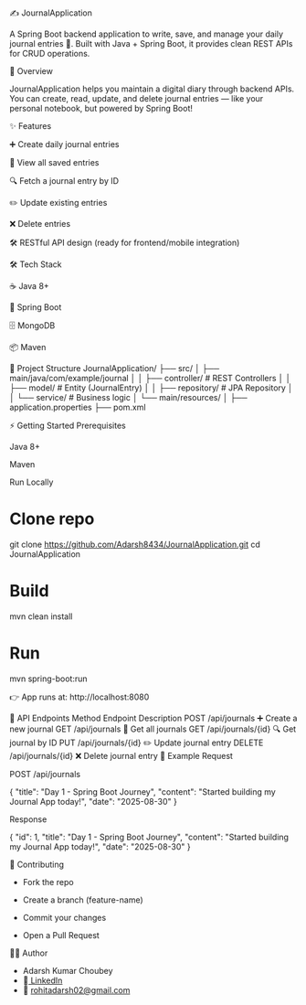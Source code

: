 ✍️ JournalApplication

A Spring Boot backend application to write, save, and manage your daily journal entries 📝.
Built with Java + Spring Boot, it provides clean REST APIs for CRUD operations.

🚀 Overview

JournalApplication helps you maintain a digital diary through backend APIs.
You can create, read, update, and delete journal entries — like your personal notebook, but powered by Spring Boot!

✨ Features

➕ Create daily journal entries

📜 View all saved entries

🔍 Fetch a journal entry by ID

✏️ Update existing entries

❌ Delete entries

🛠 RESTful API design (ready for frontend/mobile integration)

🛠 Tech Stack

☕ Java 8+

🌱 Spring Boot

🗄️ MongoDB 

📦 Maven

📂 Project Structure
JournalApplication/
├── src/
│   ├── main/java/com/example/journal
│   │   ├── controller/       # REST Controllers
│   │   ├── model/            # Entity (JournalEntry)
│   │   ├── repository/       # JPA Repository
│   │   └── service/          # Business logic
│   └── main/resources/
│       ├── application.properties
├── pom.xml

⚡ Getting Started
Prerequisites

Java 8+

Maven

Run Locally
# Clone repo
git clone https://github.com/Adarsh8434/JournalApplication.git
cd JournalApplication

# Build
mvn clean install

# Run
mvn spring-boot:run


👉 App runs at: http://localhost:8080

📖 API Endpoints
Method	Endpoint	Description
POST	/api/journals	➕ Create a new journal
GET	/api/journals	📜 Get all journals
GET	/api/journals/{id}	🔍 Get journal by ID
PUT	/api/journals/{id}	✏️ Update journal entry
DELETE	/api/journals/{id}	❌ Delete journal entry
📝 Example Request

POST /api/journals

{
  "title": "Day 1 - Spring Boot Journey",
  "content": "Started building my Journal App today!",
  "date": "2025-08-30"
}


Response

{
  "id": 1,
  "title": "Day 1 - Spring Boot Journey",
  "content": "Started building my Journal App today!",
  "date": "2025-08-30"
}


🤝 Contributing

- Fork the repo

- Create a branch (feature-name)

- Commit your changes

- Open a Pull Request
  
🧑‍💻 Author

- Adarsh Kumar Choubey
- 🔗[ LinkedIn](https://www.linkedin.com/in/adarshku/)
- 📧 rohitadarsh02@gmail.com

